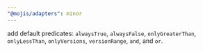 ```yaml
---
"@mojis/adapters": minor
---
```


add default predicates: `alwaysTrue`, `alwaysFalse`, `onlyGreaterThan`, `onlyLessThan`, `onlyVersions`, `versionRange`, `and`, and `or`.
